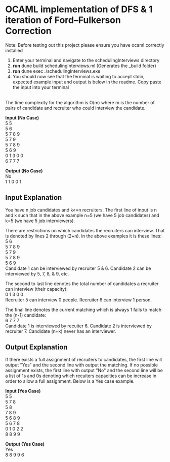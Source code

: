 # OCAML implementation of DFS & 1 iteration of Ford–Fulkerson Correction #

Note: Before testing out this project please ensure you have ocaml correctly 
installed

1. Enter your terminal and navigate to the schedulingInterviews directory
2. **run** dune build schedulingInterviews.ml (Generates the _build folder)
3. **run** dune exec ./schedulingInterviews.exe
4. You should now see that the terminal is waiting to accept stdin, expected
example input and output is below in the readme.  Copy paste the input into
your terminal
<br />
The time complexity for the algorithm is O(m) where m is the number of pairs 
of candidate and recruiter who could interview the candidate.
<br />

**Input (No Case)**<br />
5 5<br />
5 6<br />
5 7 8 9<br />
5 7 9<br />
5 7 8 9<br />
5 6 9<br />
0 1 3 0 0<br />
6 7 7 7<br />

**Output (No Case)**<br />
No<br />
1 1 0 0 1<br />

## Input Explanation<br />
You have n job candidates and k<=n recruiters.  The first line of input is n 
and k such that in the above example n=5 (we have 5 job candidates) and
k=5 (we have 5 job interviewers).

There are restrictions on which candidates the recruiters can interview. That
is denoted by lines 2 through (2+n).  In the above examples it is these lines:<br />
5 6<br />
5 7 8 9<br />
5 7 9<br />
5 7 8 9<br />
5 6 9<br />
Candidate 1 can be interviewed by recruiter 5 & 6. Candidate 2 can be
interviewed by 5, 7, 8, & 9, etc.

The second to last line denotes the total number of candidates a recruiter can
interview (their capacity):<br />
0 1 3 0 0<br />
Recruiter 5 can interview 0 people.  Recruiter 6 can interview 1 person.

The final line denotes the current matching which is always 1 fails to match 
the (n-1) candidate:<br />
6 7 7 7<br />
Candidate 1 is interviewed by recuiter 6. Candidate 2 is interviewed by 
recruiter 7.  Candidate (n+k) never has an interviewer.

## Output Explanation<br />
If there exists a full assignment of recruiters to candidates, the first line
will output "Yes" and the second line with output the matching.  If no possible
assignment exists, the first line with output "No" and the second line will be
a list of 1s and 0s denoting which recuiters capacities can be increase in order
to allow a full assignment.  Below is a Yes case example.

**Input (Yes Case)**<br />
5 5<br />
5 7 8<br />
5 8<br />
7 8 9<br />
5 6 8 9<br />
5 6 7 8<br />
0 1 0 2 2<br />
8 8 9 9<br />

**Output (Yes Case)**<br />
Yes<br />
8 8 9 9 6<br />